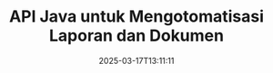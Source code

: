 ---
############################# Static ############################
layout: "landing"
date: 2025-03-17T13:11:11
draft: false

lang: id
product: "Assembly"
product_tag: "assembly"
platform: "Java"
platform_tag: "java"

############################# Drop-down ############################
supported_platforms:
  items:
    # supported_platforms loop
    - title: ".NET"
      tag: "net"
    # supported_platforms loop
    - title: "Java"
      tag: "java"

############################# Head ############################
head_title: "Perpustakaan Java untuk Pembuatan, Otomasi & Pelaporan Dokumen"
head_description: "Perpustakaan Java untuk mengotomatisasi pembuatan dokumen dan menghasilkan laporan. Buat dokumen PDF, Word, Excel, PPTX, HTML, dan email menggunakan template kustom."

############################# Header ############################
title: "API Java untuk Mengotomatisasi Laporan dan Dokumen"
description: "Sederhanakan pembuatan laporan di Java dengan menggabungkan data dengan template."
words:
  for: "untuk"

actions:
  main: "Dapatkan Uji Coba melalui Maven"
  main_link: "https://releases.groupdocs.com/java/repo/com/groupdocs/groupdocs-assembly/"
  alt: "Lisensi"
  alt_link: "https://purchase.groupdocs.com/pricing/assembly/java/"
  title: "Siap untuk Memulai?"
  description: "Coba fitur GroupDocs.Assembly secara gratis atau minta lisensi."

release:
  title: "Versi {0} dirilis"
  notes: "Lihat apa yang baru"
  downloads: "Unduhan"
  link: "https://releases.groupdocs.com/assembly/java/"

code:
  title: "Hasilkan Grafik di DOCX dengan Java"
  more: "Lebih banyak contoh"
  more_link: "https://github.com/groupdocs-assembly/GroupDocs.Assembly-for-Java/"
  install_title : "Maven XML"
  install: |
    <dependency>
      <groupId>com.groupdocs</groupId>
      <artifactId>groupdocs-assembly</artifactId>
      <version>{0}</version>
    </dependency>
  content: |
    ```java {style=abap}
    // Path ke template utama
    String template = "chart_template.docx";

    // Ambil data produktivitas manajer dari sumber
    DocumentTable data_table = 
        new DocumentTable("Managers.json", 1);

    // Buat instance DataSourceInfo dengan data
    DataSourceInfo data 
        = new DataSourceInfo(data_table, "managers");

    // Atur warna grafik menggunakan DataSourceInfo lain
    DataSourceInfo design = 
        new DataSourceInfo("red", "color");

    // Isi template dengan data dan simpan ke output
    DocumentAssembler asm = new DocumentAssembler();
    asm.assembleDocument(template, "result.docx", data, design);
    ```

############################# Overview ############################
overview:
  enable: true
  title: "Ikhtisar GroupDocs.Assembly"
  description: "Perpustakaan Java yang dirancang untuk pembuatan dokumen otomatis dan integrasi data yang mulus."
  features:
    # feature loop
    - title: "Gabungkan Data Bisnis ke dalam Template dengan Java"
      content: "Buat laporan profesional dengan mudah dengan memasukkan data dari JSON, XML, atau sumber lain ke dalam template yang telah dirancang menggunakan GroupDocs.Assembly for Java."

    # feature loop
    - title: "Bekerja dengan Objek Tertanam"
      content: "Isi elemen secara otomatis seperti tabel, grafik, dan diagram dalam dokumen menggunakan data dari sumber eksternal."

    # feature loop
    - title: "Kustomisasi Canggih"
      content: "GroupDocs.Assembly for Java menawarkan fitur fleksibel seperti menghasilkan barcode, menarik data online melalui URL, dan mengekspor output dalam berbagai format."

############################# Platforms ############################
platforms:
  enable: true
  title: "Independensi platform"
  description: "GroupDocs.Assembly for Java bekerja dengan mulus dengan sistem operasi, framework, dan pengelola paket populer."
  items:
    # platform loop
    - title: "Amazon"
      image: "amazon"
    # platform loop
    - title: "Docker"
      image: "docker"
    # platform loop
    - title: "Azure"
      image: "azure"
    # platform loop
    - title: "Eclipse"
      image: "eclipse"
    # platform loop
    - title: "IntelliJ"
      image: "intellij"
    # platform loop
    - title: "Windows"
      image: "windows"
    # platform loop
    - title: "Linux"
      image: "linux"
    # platform loop
    - title: "Maven"
      image: "maven"

############################# File formats ############################
formats:
  enable: true
  title: "Format file yang didukung"
  description: |
    GroupDocs.Assembly for Java mendukung berbagai [format dokumen](https://docs.groupdocs.com/assembly/java/supported-document-formats/).
  groups:
    # group loop
    - color: "green"
      content: |
        ### Format Microsoft Office
        * **Word:**  DOCX, DOC, DOCM, DOT, DOTX, DOTM, RTF, WordprocessingML
        * **Excel:** XLSX, XLS, XLSM, XLSB, XLTM, XLT, XLTM, XLTX, SpreadsheetML
        * **PowerPoint:** PPT, PPTX, PPTM, PPS, PPSX, PPSM, POTM, POTX
    # group loop
    - color: "blue"
      content: |
        ### Gambar & Format Lainnya
        * **Portabel:** PDF
        * **Gambar:** SVG, TIFF
        * **Format kantor lainnya:** ODT, OTT, OTS, ODS, ODP, OTP
      # group loop
    - color: "red"
      content: |
        ### Format Lainnya
        * **Web:** HTML, MHTML
        * **Email:** EML, MSG, EMLX
        * **Lainnya:** EPUB, MD

############################# Features ############################
features:
  enable: true
  title: "Kemampuan Utama GroupDocs.Assembly"
  description: "Buat dokumen profesional dan laporan dengan penanganan data yang canggih."

  items:
    # feature loop
    - icon: "preview"
      title: "Elemen Data Visual"
      content: "Tambahkan dan format elemen seperti grafik, tabel, gambar, dan daftar langsung di dokumen Anda."

    # feature loop
    - icon: "manipulate"
      title: "Transformasi Data"
      content: "Gunakan formula, penyortiran, dan alat lainnya untuk mengatur dan menyajikan data Anda secara efektif."

    # feature loop
    - icon: "two_pages"
      title: "Dukungan untuk Berbagai Format"
      content: "Dengan mudah bekerja dengan tipe file umum untuk template dan file output."

    # feature loop
    - icon: "document_settings"
      title: "Format Template yang Ditingkatkan"
      content: "Kustomisasi template dengan opsi format numerik, alfabetik, dan lainnya."

    # feature loop
    - icon: "text"
      title: "Pembuatan Barcode Dinamis"
      content: "Dengan cepat buat dan sisipkan gambar barcode ke dalam dokumen sesuai kebutuhan."

    # feature loop
    - icon: "add"
      title: "Gaya Teks Fleksibel"
      content: "Terapkan transformasi teks seperti huruf besar, huruf kecil, gaya judul, atau gaya lain dalam template."

    # feature loop
    - icon: "manipulate"
      title: "Impor Konten Eksternal"
      content: "Sisipkan konten dari file eksternal secara dinamis saat menghasilkan dokumen."

    # feature loop
    - icon: "convert"
      title: "Ekspor dalam Berbagai Format"
      content: "Simpan dokumen akhir dalam berbagai format file menggunakan ekstensi atau konfigurasi yang ditentukan."

    # feature loop
    - icon: "update"
      title: "Sisipan Media Dinamis"
      content: "Sisipkan gambar atau konten lain menggunakan data yang terenkode Base64 saat pembuatan dokumen."

############################# Code samples ############################
code_samples:
  enable: true
  title: "Contoh kode"
  description: "Jelajahi kode sampel untuk tugas umum dengan GroupDocs.Assembly."
  items:
    # code sample loop
    - title: "Buat Daftar Bertitik di Word"
      content: |
        Pelajari cara menambahkan [daftar bertitik](https://docs.groupdocs.com/assembly/java/bulleted-list-in-word-processing-document/) ke dokumen Word untuk representasi data yang terorganisir. Contoh ini menunjukkan cara menghasilkan daftar di Word menggunakan GroupDocs.Assembly.
        {{< landing/code title="Buat Daftar Bertitik di Word">}}
        ```java {style=abap}
        // Sisipkan template ini di halaman dokumen:
        // Indikator kinerja manajer
        // . <<foreach [in products]>><<[ProductName]>>
        // <</foreach>>

        // Tentukan path template
        String template = "Bulleted List Template.docx";

        // Atur path file output
        String result = "Result Report.docx"

        // Ambil data manajer dari sumber JSON
        JsonDataSource dataSource = new JsonDataSource("Report data.json");
        DataSourceInfo data = new DataSourceInfo(dataSource, "managers")

        // Hasilkan laporan dengan data yang diisi
        DocumentAssembler assembler = new DocumentAssembler();
        assembler.assembleDocument(template, result, data);
        ```
        {{< /landing/code >}}
    # code sample loop
    - title: "Buat Grafik Pie di PPTX"
      content: |
        Gunakan template dan XML untuk menambahkan [grafik pie](https://docs.groupdocs.com/assembly/java/pie-chart-in-presentation-document/) ke presentasi Anda. Buat laporan Anda lebih menarik dengan menyertakan grafik pie untuk memvisualisasikan data.
        {{< landing/code title="Buat Grafik Pie di PPTX">}}
        ```java {style=abap}   
        // Tambahkan template judul grafik ke presentasi:
        // Pendapatan pelanggan <<foreach [in customers]>> 
        // <<x [CustomerName]>>

        // Sertakan juga template data grafik:
        // Total Order Price<<foreach [in customers]>> 
        // <<x [CustomerName]>>

        // Tentukan path template grafik
        String template = "Pie Chart Template.pptx";

        // Atur path file output
        String result = "Result Report.pptx"

        // Ambil data pelanggan dari sumber XML
        JsonDataSource dataSource = new JsonDataSource("Chart data.xml");
        DataSourceInfo data = new DataSourceInfo(dataSource, "customers")

        // Hasilkan grafik dan simpan hasilnya
        DocumentAssembler assembler = new DocumentAssembler();
        assembler.assembleDocument(template, result, data);
        ```
        {{< /landing/code >}}

---